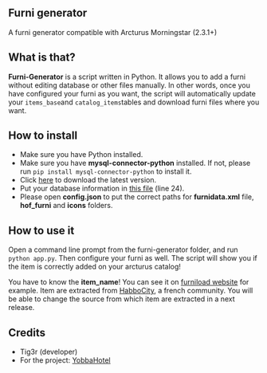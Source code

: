 ## Furni generator
A furni generator compatible with Arcturus Morningstar (2.3.1+)

## What is that?
**Furni-Generator** is a script written in Python. It allows you to add a furni without editing database or other files manually. In other words, once you have configured your furni as you want, the script will automatically update your `items_base`and `catalog_items`tables and download furni files where you want.

## How to install
- Make sure you have Python installed.
- Make sure you have **mysql-connector-python** installed. If not, please run `pip install mysql-connector-python` to install it.
- Click [here](https://github.com/Tiig3r/furni-generator/archive/master.zip) to download the latest version.
- Put your database information in [this file](https://github.com/Tiig3r/furni-generator/blob/master/database.py) (line 24).
- Please open **config.json** to put the correct paths for **furnidata.xml** file, **hof_furni** and **icons** folders.

## How to use it
Open a command line prompt from the furni-generator folder, and run `python app.py`. Then configure your furni as well. The script will show you if the item is correctly added on your arcturus catalog!

You have to know the **item_name**! You can see it on [furniload website](http://www.furniload.com/) for example.
Item are extracted from [HabboCity](https://www.habbocity.me/), a french community.
You will be able to change the source from which item are extracted in a next release.

## Credits
- Tig3r (developer)
- For the project: [YobbaHotel](https://discord.gg/HTD7wGt)
